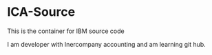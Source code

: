 # ICA-Source
This is the container for IBM source code

I am developer with Inercompany accounting and am learning git hub.
